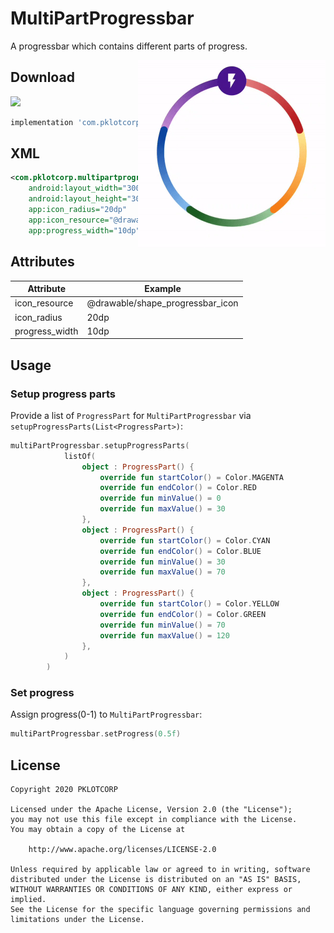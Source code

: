 # MultiPartProgressbar

A progressbar which contains different parts of progress.

<img src="./preview/preview.gif" alt="preview" title="preview" width="300" height="300" align="right"/>

## Download
![](https://img.shields.io/maven-central/v/com.pklotcorp/multi-part-progressbar)
```groovy
implementation 'com.pklotcorp:multi-part-progressbar:$version'
```

## XML
```xml
<com.pklotcorp.multipartprogressbar.MultiPartProgressbar
    android:layout_width="300dp"
    android:layout_height="300dp"
    app:icon_radius="20dp"
    app:icon_resource="@drawable/shape_progressbar_icon"
    app:progress_width="10dp" />
```

## Attributes
|Attribute  | Example  |
|---|---|
| icon_resource  |  @drawable/shape_progressbar_icon |
| icon_radius  | 20dp  |
| progress_width  | 10dp  |

## Usage
### Setup progress parts
Provide a list of `ProgressPart` for `MultiPartProgressbar` via `setupProgressParts(List<ProgressPart>)`:
```kotlin
multiPartProgressbar.setupProgressParts(
            listOf(
                object : ProgressPart() {
                    override fun startColor() = Color.MAGENTA
                    override fun endColor() = Color.RED
                    override fun minValue() = 0
                    override fun maxValue() = 30
                },
                object : ProgressPart() {
                    override fun startColor() = Color.CYAN
                    override fun endColor() = Color.BLUE
                    override fun minValue() = 30
                    override fun maxValue() = 70
                },
                object : ProgressPart() {
                    override fun startColor() = Color.YELLOW
                    override fun endColor() = Color.GREEN
                    override fun minValue() = 70
                    override fun maxValue() = 120
                },
            )
        )
```
### Set progress
Assign progress(0-1) to `MultiPartProgressbar`:
```kotlin
multiPartProgressbar.setProgress(0.5f)
```

## License
```
Copyright 2020 PKLOTCORP

Licensed under the Apache License, Version 2.0 (the "License");
you may not use this file except in compliance with the License.
You may obtain a copy of the License at

    http://www.apache.org/licenses/LICENSE-2.0

Unless required by applicable law or agreed to in writing, software
distributed under the License is distributed on an "AS IS" BASIS,
WITHOUT WARRANTIES OR CONDITIONS OF ANY KIND, either express or implied.
See the License for the specific language governing permissions and
limitations under the License.
```
